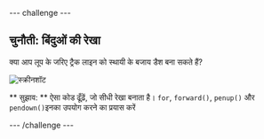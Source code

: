 \--- challenge \---

## चुनौती: बिंदुओं की रेखा

क्या आप लूप के जरिए ट्रैक लाइन को स्थायी के बजाय डैश बना सकते हैं?

![स्क्रीनशॉट](images/race-finished.png)

** सुझाव: ** ऐसा कोड ढूँढ़ें, जो सीधी रेखा बनाता है। `for`, `forward()`, `penup()` और `pendown()`इनका उपयोग करने का प्रयास करें

\--- /challenge \---
